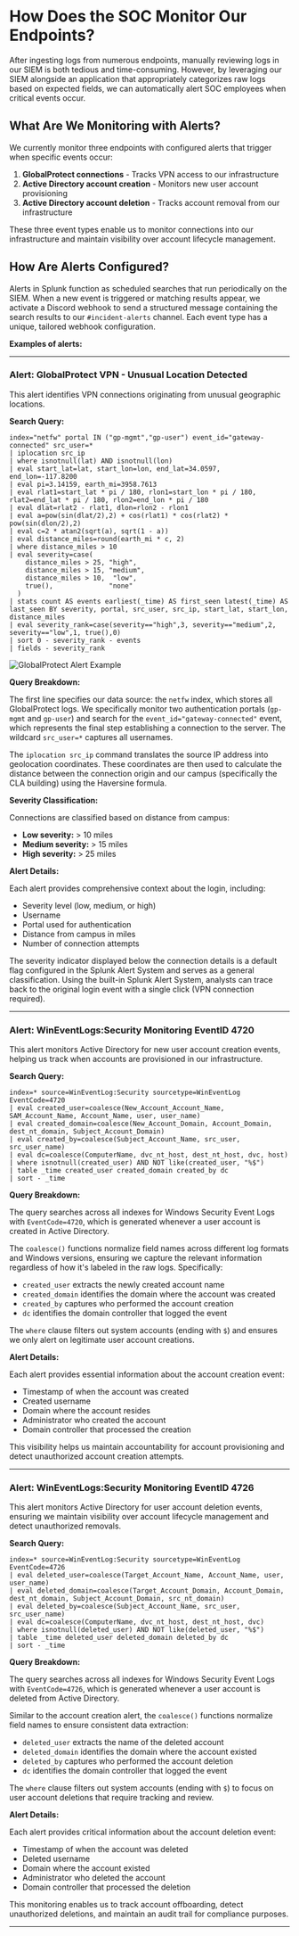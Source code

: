 # How Does the SOC Monitor Our Endpoints?

After ingesting logs from numerous endpoints, manually reviewing logs in our SIEM is both tedious and time-consuming. However, by leveraging our SIEM alongside an application that appropriately categorizes raw logs based on expected fields, we can automatically alert SOC employees when critical events occur.

## What Are We Monitoring with Alerts?

We currently monitor three endpoints with configured alerts that trigger when specific events occur:

1. **GlobalProtect connections** - Tracks VPN access to our infrastructure
2. **Active Directory account creation** - Monitors new user account provisioning
3. **Active Directory account deletion** - Tracks account removal from our infrastructure

These three event types enable us to monitor connections into our infrastructure and maintain visibility over account lifecycle management.

## How Are Alerts Configured?

Alerts in Splunk function as scheduled searches that run periodically on the SIEM. When a new event is triggered or matching results appear, we activate a Discord webhook to send a structured message containing the search results to our `#incident-alerts` channel. Each event type has a unique, tailored webhook configuration.

**Examples of alerts:**

<Three Pictures>

---

### Alert: GlobalProtect VPN - Unusual Location Detected

This alert identifies VPN connections originating from unusual geographic locations.

**Search Query:**

```splunk
index="netfw" portal IN ("gp-mgmt","gp-user") event_id="gateway-connected" src_user=*
| iplocation src_ip
| where isnotnull(lat) AND isnotnull(lon)
| eval start_lat=lat, start_lon=lon, end_lat=34.0597, end_lon=-117.8200
| eval pi=3.14159, earth_mi=3958.7613
| eval rlat1=start_lat * pi / 180, rlon1=start_lon * pi / 180, rlat2=end_lat * pi / 180, rlon2=end_lon * pi / 180
| eval dlat=rlat2 - rlat1, dlon=rlon2 - rlon1
| eval a=pow(sin(dlat/2),2) + cos(rlat1) * cos(rlat2) * pow(sin(dlon/2),2)
| eval c=2 * atan2(sqrt(a), sqrt(1 - a))
| eval distance_miles=round(earth_mi * c, 2)
| where distance_miles > 10
| eval severity=case(
    distance_miles > 25, "high",
    distance_miles > 15, "medium",
    distance_miles > 10,  "low",
    true(),              "none"
  )
| stats count AS events earliest(_time) AS first_seen latest(_time) AS last_seen BY severity, portal, src_user, src_ip, start_lat, start_lon, distance_miles
| eval severity_rank=case(severity=="high",3, severity=="medium",2, severity=="low",1, true(),0)
| sort 0 - severity_rank - events
| fields - severity_rank
```

![GlobalProtect Alert Example](https://cppsoc.xyz/assets/documentation/soc-alerts/1.png)

**Query Breakdown:**

The first line specifies our data source: the `netfw` index, which stores all GlobalProtect logs. We specifically monitor two authentication portals (`gp-mgmt` and `gp-user`) and search for the `event_id="gateway-connected"` event, which represents the final step establishing a connection to the server. The wildcard `src_user=*` captures all usernames.

The `iplocation src_ip` command translates the source IP address into geolocation coordinates. These coordinates are then used to calculate the distance between the connection origin and our campus (specifically the CLA building) using the Haversine formula.

**Severity Classification:**

Connections are classified based on distance from campus:
- **Low severity:** > 10 miles
- **Medium severity:** > 15 miles  
- **High severity:** > 25 miles

**Alert Details:**

Each alert provides comprehensive context about the login, including:
- Severity level (low, medium, or high)
- Username
- Portal used for authentication
- Distance from campus in miles
- Number of connection attempts

The severity indicator displayed below the connection details is a default flag configured in the Splunk Alert System and serves as a general classification. Using the built-in Splunk Alert System, analysts can trace back to the original login event with a single click (VPN connection required).

---

### Alert: WinEventLogs:Security Monitoring EventID 4720

This alert monitors Active Directory for new user account creation events, helping us track when accounts are provisioned in our infrastructure.

**Search Query:**

```splunk
index=* source=WinEventLog:Security sourcetype=WinEventLog EventCode=4720
| eval created_user=coalesce(New_Account_Account_Name, SAM_Account_Name, Account_Name, user, user_name)
| eval created_domain=coalesce(New_Account_Domain, Account_Domain, dest_nt_domain, Subject_Account_Domain)
| eval created_by=coalesce(Subject_Account_Name, src_user, src_user_name)
| eval dc=coalesce(ComputerName, dvc_nt_host, dest_nt_host, dvc, host)
| where isnotnull(created_user) AND NOT like(created_user, "%$")
| table _time created_user created_domain created_by dc
| sort - _time
```

**Query Breakdown:**

The query searches across all indexes for Windows Security Event Logs with `EventCode=4720`, which is generated whenever a user account is created in Active Directory.

The `coalesce()` functions normalize field names across different log formats and Windows versions, ensuring we capture the relevant information regardless of how it's labeled in the raw logs. Specifically:
- `created_user` extracts the newly created account name
- `created_domain` identifies the domain where the account was created
- `created_by` captures who performed the account creation
- `dc` identifies the domain controller that logged the event

The `where` clause filters out system accounts (ending with `$`) and ensures we only alert on legitimate user account creations.

**Alert Details:**

Each alert provides essential information about the account creation event:
- Timestamp of when the account was created
- Created username
- Domain where the account resides
- Administrator who created the account
- Domain controller that processed the creation

This visibility helps us maintain accountability for account provisioning and detect unauthorized account creation attempts.

---

### Alert: WinEventLogs:Security Monitoring EventID 4726

This alert monitors Active Directory for user account deletion events, ensuring we maintain visibility over account lifecycle management and detect unauthorized removals.

**Search Query:**

```splunk
index=* source=WinEventLog:Security sourcetype=WinEventLog EventCode=4726
| eval deleted_user=coalesce(Target_Account_Name, Account_Name, user, user_name)
| eval deleted_domain=coalesce(Target_Account_Domain, Account_Domain, dest_nt_domain, Subject_Account_Domain, src_nt_domain)
| eval deleted_by=coalesce(Subject_Account_Name, src_user, src_user_name)
| eval dc=coalesce(ComputerName, dvc_nt_host, dest_nt_host, dvc)
| where isnotnull(deleted_user) AND NOT like(deleted_user, "%$") 
| table _time deleted_user deleted_domain deleted_by dc
| sort - _time
```

**Query Breakdown:**

The query searches across all indexes for Windows Security Event Logs with `EventCode=4726`, which is generated whenever a user account is deleted from Active Directory.

Similar to the account creation alert, the `coalesce()` functions normalize field names to ensure consistent data extraction:
- `deleted_user` extracts the name of the deleted account
- `deleted_domain` identifies the domain where the account existed
- `deleted_by` captures who performed the account deletion
- `dc` identifies the domain controller that logged the event

The `where` clause filters out system accounts (ending with `$`) to focus on user account deletions that require tracking and review.

**Alert Details:**

Each alert provides critical information about the account deletion event:
- Timestamp of when the account was deleted
- Deleted username
- Domain where the account existed
- Administrator who deleted the account
- Domain controller that processed the deletion

This monitoring enables us to track account offboarding, detect unauthorized deletions, and maintain an audit trail for compliance purposes.

---


